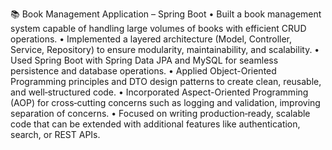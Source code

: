 📚 Book Management Application – Spring Boot
• 	Built a book management system capable of handling large volumes of books with efficient CRUD operations.
• 	Implemented a layered architecture (Model, Controller, Service, Repository) to ensure modularity, maintainability, and scalability.
• 	Used Spring Boot with Spring Data JPA and MySQL for seamless persistence and database operations.
• 	Applied Object-Oriented Programming principles and DTO design patterns to create clean, reusable, and well‑structured code.
• 	Incorporated Aspect-Oriented Programming (AOP) for cross‑cutting concerns such as logging and validation, improving separation of concerns.
• 	Focused on writing production‑ready, scalable code that can be extended with additional features like authentication, search, or REST APIs.
